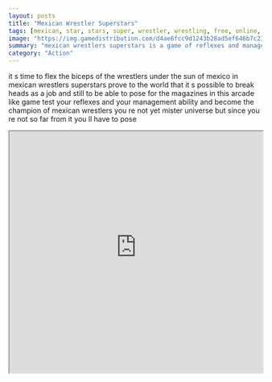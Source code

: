 ```yaml
---
layout: posts
title: "Mexican Wrestler Superstars"
tags: [mexican, star, stars, super, wrestler, wrestling, free, online, games, oyna, game, free, games, play, play, games]
image: "https://img.gamedistribution.com/d4ae6fcc9d1243b28ad5ef646b7c2361.jpg"
summary: "mexican wrestlers superstars is a game of reflexes and management in which you must replicate differents combinations of poses shown on the screen to do this click touch the poses in the right order but be careful if you make a mistake you ll have to do it all over again reach the number of poses asked to go on in the game entertain the public by making the perfect stances combo  free online games oyna game free games play play games"
category: "Action"
---
```


it s time to flex the biceps of the wrestlers under the sun of mexico in mexican wrestlers superstars prove to the world that it s possible to break heads as a job and still to be able to pose for the magazines in this arcade like game test your reflexes and your management ability and become the champion of mexican wrestlers you re not yet mister universe but since you re not so far from it you ll have to pose

<iframe width="100%" height="480px;" src="https://html5.gamedistribution.com/d4ae6fcc9d1243b28ad5ef646b7c2361/"></iframe>